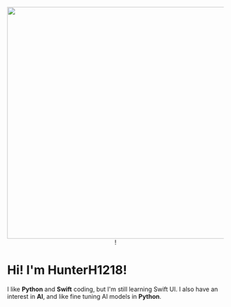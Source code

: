 <p align="center">
  <img width="960" height="540" src="https://github.com/HunterH1218/HunterH1218/assets/168315159/ae61ef1e-452d-4a70-9537-59fa906eb2cb">!

</p>



# Hi! I'm HunterH1218!
I like **Python** and **Swift** coding, but I'm still learning Swift UI.
I also have an interest in **AI**, and like fine tuning AI models in **Python**.
